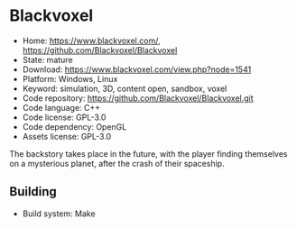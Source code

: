 # Blackvoxel

- Home: https://www.blackvoxel.com/, https://github.com/Blackvoxel/Blackvoxel
- State: mature
- Download: https://www.blackvoxel.com/view.php?node=1541
- Platform: Windows, Linux
- Keyword: simulation, 3D, content open, sandbox, voxel
- Code repository: https://github.com/Blackvoxel/Blackvoxel.git
- Code language: C++
- Code license: GPL-3.0
- Code dependency: OpenGL
- Assets license: GPL-3.0

The backstory takes place in the future, with the player finding themselves on a mysterious planet, after the crash of their spaceship.

## Building

- Build system: Make

